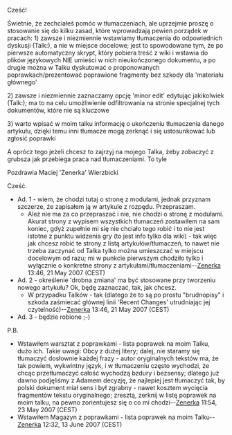 Cześć!

Świetnie, że zechciałeś pomóc w tłumaczeniach, ale uprzejmie proszę o
stosowanie się do kilku zasad, które wprowadzają pewien porządek w
pracach: 1) zawsze i niezmiennie wstawiamy tłumaczenia do odpowiednich
dyskusji (Talk:), a nie w miejsce docelowe; jest to spowodowane tym, że
po pierwsze automatyczny skrypt, który pobiera treść z wiki i wstawia do
plików językowych NIE umieści w nich nieukończonego dokumentu, a po
drugie można w Talku dyskutować o proponowanych poprawkach/prezentować
poprawione fragmenty bez szkody dla 'materiału głównego'

2\) zawsze i niezmiennie zaznaczamy opcję 'minor edit' edytując
jakikolwiek (Talk:); ma to na celu umożliwienie odfiltrowania na stronie
specjalnej tych dokumentów, które nie są kluczowe

3\) warto wpisać w moim talku informację o ukończeniu tłumaczenia danego
artykułu, dzięki temu inni tłumacze mogą zerknąć i się ustosunkować lub
zgłosić poprawki

A oprócz tego jeżeli chcesz to zajrzyj na mojego Talka, żeby zobaczyć z
grubsza jak przebiega praca nad tłumaczeniami. To tyle

Pozdrawia Maciej 'Zenerka' Wierzbicki

Cześć.

- Ad. 1 - wiem, że chodzi tutaj o stronę z modułami, jednak przyznam
  szczerze, że zapisałem ją w artykule z rozpędu. Przepraszam.
  - Ależ nie ma za co przepraszać i nie, nie chodzi o stronę z modułami.
    Akurat strony z wypisem wszystkich tłumaczeń zostawiłem na sam
    koniec, gdyż zupełnie mi się nie chciało tego robić i to nie jest
    istotne z punktu widzenia gry (to jest info tylko dla wiki) - tak
    więc jak chcesz robić te strony z listą artykułów/tłumaczeń, to
    nawet nie trzeba zaczynać od Talka tylko można umieszczać w miejscu
    docelowym od razu; mi w punkcie pierwszym chodziło tylko i wyłącznie
    o konkretne strony z
    artykułami/tłumaczeniami--[Zenerka](User:Zenerka "wikilink") 13:46,
    21 May 2007 (CEST)
- Ad. 2 - określenie 'drobna zmiana' ma być stosowane przy tworzeniu
  nowego artykułu? Ok, będę zaznaczać, tak, jak chcesz.
  - W przypadku Talków - tak (dlatego że to są po prostu "brudnopisy" i
    szkoda zaśmiecać głównej linii 'Recent Changes' utrudniając jej
    czytelność)--[Zenerka](User:Zenerka "wikilink") 13:46, 21 May 2007
    (CEST)
- Ad. 3 - będzie robione ;-)

P.B.

- Wstawiłem warsztat z poprawkami - lista poprawek na moim Talku, dużo
  ich. Takie uwagi: Obcy z dużej litery; dalej, nie staramy się
  tłumaczyć dosłownie każdej frazy - autor oryginalnych tekstów ma, że
  tak powiem, wykwintny język, i w tłumaczeniu często wychodzi, że chcąc
  przetłumaczyć całość wychodzą bzdury i bezsensy; dlatego już dawno
  podjęliśmy z Adamem decyzję, że najlepiej jest tłumaczyć tak, by
  polski dokument miał sens i był zgrabny - nawet kosztem wycięcia
  fragmentów tekstu oryginalnego; zresztą, zerknij w listę poprawek na
  moim talku, na pewno zorientujesz się o co mi
  chodzi--[Zenerka](User:Zenerka "wikilink") 11:54, 23 May 2007 (CEST)
- Wstawiłem Magazyn z poprawkami - lista poprawek na moim
  Talku--[Zenerka](User:Zenerka "wikilink") 12:32, 13 June 2007 (CEST)